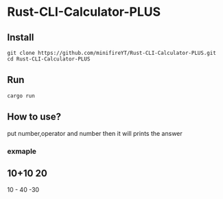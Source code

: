 # Rust-CLI-Calculator-PLUS
## Install
```
git clone https://github.com/minifireYT/Rust-CLI-Calculator-PLUS.git
cd Rust-CLI-Calculator-PLUS
```
## Run
```
cargo run
```
## How to use?
put number,operator and number
then it will prints the answer
### exmaple
10+10
20
---
10 - 40
-30
